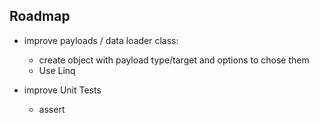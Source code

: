 ## Roadmap

* improve payloads / data loader class:
	* create object with payload type/target and options to chose them
	* Use Linq

* improve Unit Tests
	* assert